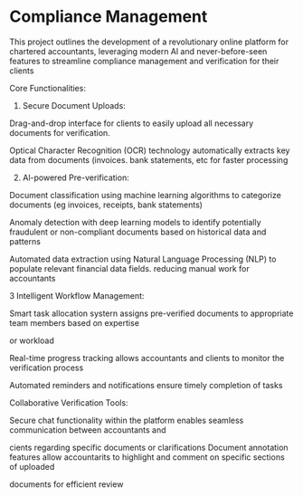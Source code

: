 ﻿# Compliance Management
This project outlines the development of a revolutionary online platform for chartered accountants, leveraging modern Al and never-before-seen features to streamline compliance management and verification for their clients

Core Functionalities:

1. Secure Document Uploads:

Drag-and-drop interface for clients to easily upload all necessary documents for verification.

Optical Character Recognition (OCR) technology automatically extracts key data from documents (invoices. bank statements, etc for faster processing

2. Al-powered Pre-verification:

Document classification using machine learning algorithms to categorize documents (eg invoices, receipts, bank statements)

Anomaly detection with deep learning models to identify potentially fraudulent or non-compliant documents based on historical data and patterns

Automated data extraction using Natural Language Processing (NLP) to populate relevant financial data fields. reducing manual work for accountants

3 Intelligent Workflow Management:

Smart task allocation systern assigns pre-verified documents to appropriate team members based on expertise

or workload

Real-time progress tracking allows accountants and clients to monitor the verification process

Automated reminders and notifications ensure timely completion of tasks

Collaborative Verification Tools:

Secure chat functionality within the platform enables seamless communication between accountants and

cients regarding specific documents or clarifications Document annotation features allow accountarits to highlight and comment on specific sections of uploaded

documents for efficient review

